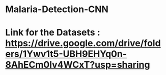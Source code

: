 # Malaria-Detection-CNN
# Link for the Datasets : https://drive.google.com/drive/folders/1Ywv1t5-UBH9EHYq0n-8AhECm0lv4WCxT?usp=sharing
